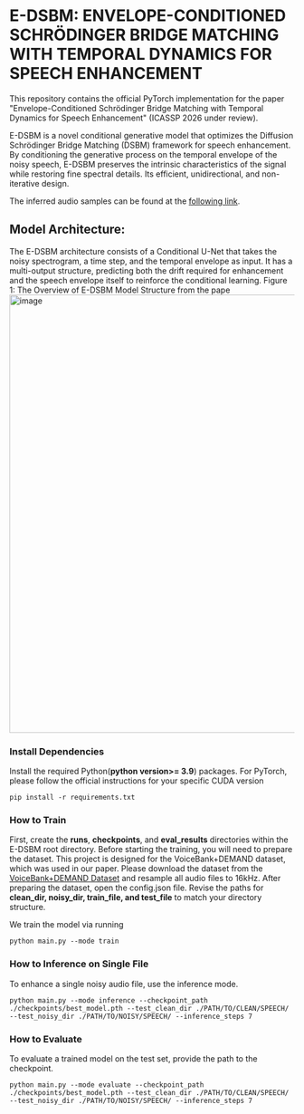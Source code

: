 # E-DSBM: ENVELOPE-CONDITIONED SCHRÖDINGER BRIDGE MATCHING WITH TEMPORAL DYNAMICS FOR SPEECH ENHANCEMENT
This repository contains the official PyTorch implementation for the paper "Envelope-Conditioned Schrödinger Bridge Matching with Temporal Dynamics for Speech Enhancement" (ICASSP 2026 under review).

E-DSBM is a novel conditional generative model that optimizes the Diffusion Schrödinger Bridge Matching (DSBM) framework for speech enhancement. By conditioning the generative process on the temporal envelope of the noisy speech, E-DSBM preserves the intrinsic characteristics of the signal while restoring fine spectral details. Its efficient, unidirectional, and non-iterative design.

The inferred audio samples can be found at the [following link](https://eigenvaluewav.github.io/E-DSBM_Page/E-DSBM_page.html). 



## Model Architecture:
The E-DSBM architecture consists of a Conditional U-Net that takes the noisy spectrogram, a time step, and the temporal envelope as input. It has a multi-output structure, predicting both the drift required for enhancement and the speech envelope itself to reinforce the conditional learning.
Figure 1: The Overview of E-DSBM Model Structure from the pape
<img width="1601" height="774" alt="image" src="https://github.com/user-attachments/assets/1ca3fe42-5dad-4f77-8e04-e7f901976f83" />



### Install Dependencies
Install the required Python(**python version>= 3.9**) packages. For PyTorch, please follow the official instructions for your specific CUDA version
```
pip install -r requirements.txt
```



### How to Train
First, create the **runs**, **checkpoints**, and **eval_results** directories within the E-DSBM root directory.
Before starting the training, you will need to prepare the dataset. This project is designed for the VoiceBank+DEMAND dataset, which was used in our paper. Please download the dataset from the [VoiceBank+DEMAND Dataset](https://datashare.ed.ac.uk/handle/10283/2791) and resample all audio files to 16kHz.
After preparing the dataset, open the config.json file. Revise the paths for **clean_dir, noisy_dir, train_file, and test_file** to match your directory structure.

We train the model via running
``` 
python main.py --mode train
```



### How to Inference on Single File
To enhance a single noisy audio file, use the inference mode.
```
python main.py --mode inference --checkpoint_path ./checkpoints/best_model.pth --test_clean_dir ./PATH/TO/CLEAN/SPEECH/ --test_noisy_dir ./PATH/TO/NOISY/SPEECH/ --inference_steps 7
```




### How to Evaluate
To evaluate a trained model on the test set, provide the path to the checkpoint.
```
python main.py --mode evaluate --checkpoint_path ./checkpoints/best_model.pth --test_clean_dir ./PATH/TO/CLEAN/SPEECH/ --test_noisy_dir ./PATH/TO/NOISY/SPEECH/ --inference_steps 7
```




